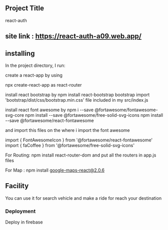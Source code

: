 ## Project Title 
react-auth

## site link : https://react-auth-a09.web.app/

## installing

In the project directory, I run:

 create a react-app by using

 npx create-react-app as react-router
  
install react bootstrap by
npm install react-bootstrap bootstrap
import 'bootstrap/dist/css/bootstrap.min.css' file included in my src/index.js

install react font awesome by 
  npm i --save @fortawesome/fontawesome-svg-core
  npm install --save @fortawesome/free-solid-svg-icons
  npm install --save @fortawesome/react-fontawesome

and  import this files on the where i import the font awesome

import { FontAwesomeIcon } from '@fortawesome/react-fontawesome'
import { faCoffee } from '@fortawesome/free-solid-svg-icons'

For Routing:
npm install react-router-dom
and put all the routers in app.js files
 
 For Map :
 npm install google-maps-react@2.0.6

 ## Facility
  You can use it for search vehicle and make a ride for reach your destination

 ### Deployment
 Deploy in firebase

